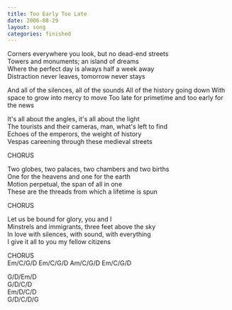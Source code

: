 ```yaml
---
title: Too Early Too Late
date: 2006-08-29
layout: song
categories: finished
---
```

Corners everywhere you look, but no dead-end streets  
Towers and monuments; an island of dreams  
Where the perfect day is always half a week away  
Distraction never leaves, tomorrow never stays

<div class="chorus">And all of the silences, all of the sounds  
All of the history going down  
With space to grow into mercy to move  
Too late for primetime and too early for the news</div>

It's all about the angles, it's all about the light  
The tourists and their cameras, man, what's left to find  
Echoes of the emperors, the weight of history  
Vespas careening through these medieval streets

<div class="chorus">CHORUS</div>

Two globes, two palaces, two chambers and two births  
One for the heavens and one for the earth  
Motion perpetual, the span of all in one  
These are the threads from which a lifetime is spun

<div class="chorus">CHORUS</div>

Let us be bound for glory, you and I  
Minstrels and immigrants, three feet above the sky  
In love with silences, with sound, with everything  
I give it all to you my fellow citizens

<div class="chorus">CHORUS</div>

<div class="chords">
Em/C/G/D  
Em/C/G/D  
Am/C/G/D  
Em/C/G/D  

G/D/Em/D  
G/D/C/D  
Em/D/C/D  
G/D/C/D/G</div>
